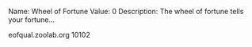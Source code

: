 Name: Wheel of Fortune
Value: 0
Description: The wheel of fortune tells your fortune...

eofqual.zoolab.org 10102
